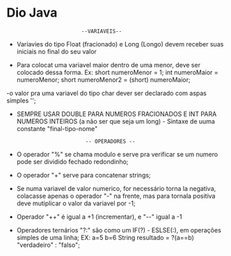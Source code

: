 # Dio Java
                            --VARIAVEIS--
- Variavies do tipo Float (fracionado) e Long (Longo) devem receber suas iniciais no final do seu valor 

- Para colocat uma variavel maior dentro de uma menor, deve ser colocado dessa forma. Ex:
 short numeroMenor = 1;
 int numeroMaior = numeroMenor;
 short numeroMenor2 = (short) numeroMaior;

-o valor pra uma variavel do tipo char dever ser declarado com aspas simples '';

- SEMPRE USAR DOUBLE PARA NUMEROS FRACIONADOS E INT PARA NUMEROS INTEIROS (a não ser que seja um long) - Sintaxe de uuma constante "final-tipo-nome"
 
                            -- OPERADORES --
- O operador "%" se chama modulo e serve pra verificar se um numero pode ser dividido fechado redondinho;
- O operador "+" serve para concatenar strings;
- Se numa variavel de valor numerico, for necessário torna la negativa, colacasse apenas o operador "-" na frente, mas para tornala positiva deve mutiplicar o valor da variavel por -1;
- Operador "++" é igual a +1 (incrementar), e "--" igual a -1 
- Operadores ternários "?:" são como um IF(?) - ESLSE(:), em operações simples de uma linha; EX:
  a=5
  b=6
  String resultado = ?(a==b) "verdadeiro" : "falso";